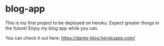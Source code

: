# blog-app

This is my first project to  be deployed on heroku.
Expect greater things in the future!
Enjoy my blog app while you can.

You can check it out here: https://dante-blog.herokuapp.com/
